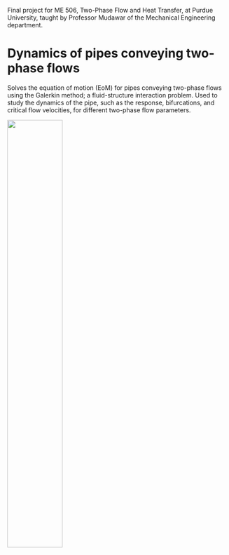 Final project for ME 506, Two-Phase Flow and Heat Transfer, at Purdue University, taught by Professor Mudawar of the Mechanical Engineering department. 

# Dynamics of pipes conveying two-phase flows

Solves the equation of motion (EoM) for pipes conveying two-phase flows using the Galerkin method; a fluid-structure interaction problem. Used to study the dynamics of the pipe, such as the response, bifurcations, and critical flow velocities, for different two-phase flow parameters.

<img src="https://raw.githubusercontent.com/jbrillon/quickplotlib/master/Figures/argand_pd_comparison.png" width="50%"></img>